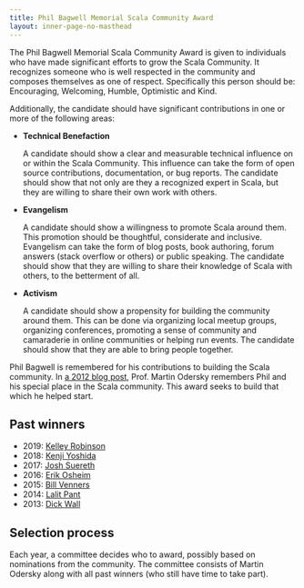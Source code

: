```yaml
---
title: Phil Bagwell Memorial Scala Community Award
layout: inner-page-no-masthead
---
```


The Phil Bagwell Memorial Scala Community Award is given to individuals who have made significant efforts to grow the Scala Community.
It recognizes someone who is well respected in the community and composes themselves as one of respect.
Specifically this person should be: Encouraging, Welcoming, Humble, Optimistic and Kind.

Additionally, the candidate should have significant contributions in one or more of the following areas:

* **Technical Benefaction**

  A candidate should show a clear and measurable technical influence on or within the Scala Community.
  This influence can take the form of open source contributions, documentation, or bug reports.
  The candidate should show that not only are they a recognized expert in Scala, but they are willing to share their own work with others.

* **Evangelism**

  A candidate should show a willingness to promote Scala around them.
  This promotion should be thoughtful, considerate and inclusive.
  Evangelism can take the form of blog posts, book authoring, forum answers (stack overflow or others) or public speaking.
  The candidate should show that they are willing to share their knowledge of Scala with others, to the betterment of all.

* **Activism**

  A candidate should show a propensity for building the community around them.
  This can be done via organizing local meetup groups, organizing conferences, promoting a sense of community and camaraderie in online communities or helping run events.
  The candidate should show that they are able to bring people together.

Phil Bagwell is remembered for his contributions to building the Scala community.
In [a 2012 blog post](https://web.archive.org/web/20160311185839/https://www.lightbend.com/blog/rip-phil-bagwell), Prof. Martin Odersky remembers Phil and his special place in the Scala community.
This award seeks to build that which he helped start.

## Past winners

* 2019: [Kelley Robinson](https://www.scala-lang.org/news/2019/09/13/bagwell-award-2019.html)
* 2018: [Kenji Yoshida](https://www.scala-lang.org/news/2019/09/13/bagwell-award-2018.html)
* 2017: [Josh Suereth](https://www.scala-lang.org/news/2017/09/25/bagwell-award-2017.html)
* 2016: [Erik Osheim](https://www.scala-lang.org/news/2016/10/26/bagwell-award-2016.html)
* 2015: [Bill Venners](https://scala-lang.org/news/2015/06/25/bagwell-award-2015.html)
* 2014: [Lalit Pant](https://kojoenv.wordpress.com/2014/09/27/phil-bagwell-award/)
* 2013: [Dick Wall](https://twitter.com/dickwall)

## Selection process

Each year, a committee decides who to award, possibly based on nominations from the community.
The committee consists of Martin Odersky along with all past winners (who still have time to take part).

